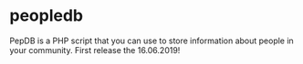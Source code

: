 # peopledb
PepDB is a PHP script that you can use to store information about people in your community. First release the 16.06.2019!
